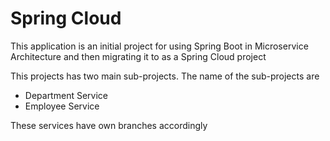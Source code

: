 # Spring Cloud
This application is an initial project for using Spring Boot in Microservice Architecture and then migrating it to as a Spring Cloud project

This projects has two main sub-projects. The name of the sub-projects are
* Department Service
* Employee Service

These services have own branches accordingly
